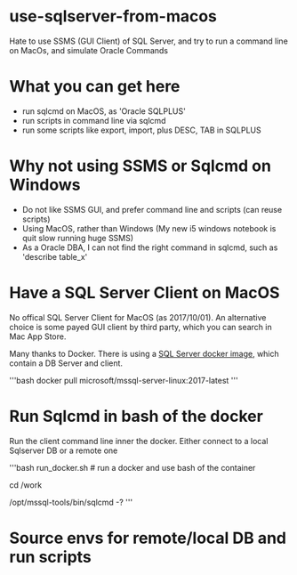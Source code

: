# use-sqlserver-from-macos
Hate to use SSMS (GUI Client) of SQL Server, and try to run a command line on MacOs, and simulate Oracle Commands 

# What you can get here

- run sqlcmd on MacOS, as 'Oracle SQLPLUS' 
- run scripts in command line via sqlcmd
- run some scripts like export, import, plus DESC, TAB in SQLPLUS

# Why not using SSMS or Sqlcmd on Windows

- Do not like SSMS GUI, and prefer command line and scripts (can reuse scripts)
- Using MacOS, rather than Windows (My new i5 windows notebook is quit slow running huge SSMS)
- As a Oracle DBA, I can not find the right command in sqlcmd, such as 'describe table_x'


# Have a SQL Server Client on MacOS

No offical SQL Server Client for MacOS (as 2017/10/01). An alternative choice is some payed GUI client by third party, which you can search in Mac App Store.

Many thanks to Docker. There is using a [SQL Server docker image](https://hub.docker.com/r/microsoft/mssql-server-linux/), which contain a DB Server and client.

'''bash
docker pull microsoft/mssql-server-linux:2017-latest
'''


# Run Sqlcmd in bash of the docker

Run the client command line inner the docker. Either connect to a local Sqlserver DB or a remote one

'''bash
run_docker.sh        # run a docker and use bash of the container 

cd /work

/opt/mssql-tools/bin/sqlcmd -?
'''

# Source envs for remote/local DB and run scripts


